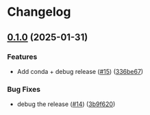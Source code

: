 # Changelog

## [0.1.0](https://github.com/Cramal/splinart-cpp/compare/v0.0.1...v0.1.0) (2025-01-31)


### Features

* Add conda + debug release ([#15](https://github.com/Cramal/splinart-cpp/issues/15)) ([336be67](https://github.com/Cramal/splinart-cpp/commit/336be674999a9462cc5b9c2d45e5c4bec62093f4))


### Bug Fixes

* debug the release ([#14](https://github.com/Cramal/splinart-cpp/issues/14)) ([3b9f620](https://github.com/Cramal/splinart-cpp/commit/3b9f620b557b79e8b3032789f3d507ebd6e0e500))
